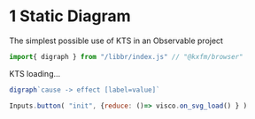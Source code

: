 # 1 Static Diagram

The simplest possible use of KTS in an Observable project

```js 
import{ digraph } from "/libbr/index.js" // "@kxfm/browser"
```

<div class="card">

<div id="ktsConsole">KTS loading...</div>

```js echo
digraph`cause -> effect [label=value]`
```
</div>

```js
Inputs.button( "init", {reduce: ()=> visco.on_svg_load() } ) 
```
